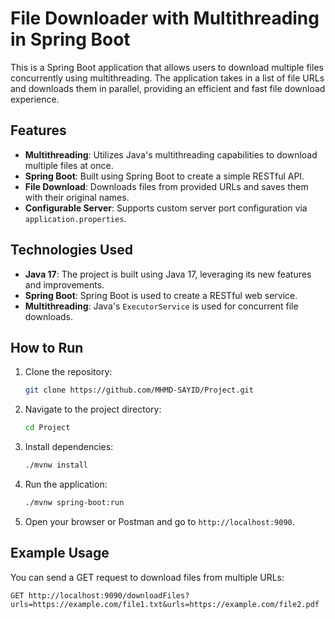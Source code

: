 # File Downloader with Multithreading in Spring Boot

This is a Spring Boot application that allows users to download multiple files concurrently using multithreading. The application takes in a list of file URLs and downloads them in parallel, providing an efficient and fast file download experience.

## Features
- **Multithreading**: Utilizes Java's multithreading capabilities to download multiple files at once.
- **Spring Boot**: Built using Spring Boot to create a simple RESTful API.
- **File Download**: Downloads files from provided URLs and saves them with their original names.
- **Configurable Server**: Supports custom server port configuration via `application.properties`.

## Technologies Used
- **Java 17**: The project is built using Java 17, leveraging its new features and improvements.
- **Spring Boot**: Spring Boot is used to create a RESTful web service.
- **Multithreading**: Java's `ExecutorService` is used for concurrent file downloads.

## How to Run
1. Clone the repository:
    ```bash
    git clone https://github.com/MHMD-SAYID/Project.git
    ```

2. Navigate to the project directory:
    ```bash
    cd Project
    ```

3. Install dependencies:
    ```bash
    ./mvnw install
    ```

4. Run the application:
    ```bash
    ./mvnw spring-boot:run
    ```

5. Open your browser or Postman and go to `http://localhost:9090`.

## Example Usage
You can send a GET request to download files from multiple URLs:

```http
GET http://localhost:9090/downloadFiles?urls=https://example.com/file1.txt&urls=https://example.com/file2.pdf
